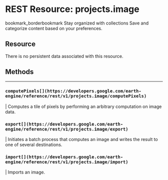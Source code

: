  
#  REST Resource: projects.image 
bookmark_borderbookmark Stay organized with collections  Save and categorize content based on your preferences. 
## Resource
There is no persistent data associated with this resource.
## Methods  
---  
### `computePixels[](https://developers.google.com/earth-engine/reference/rest/v1/projects.image/computePixels)`
|  Computes a tile of pixels by performing an arbitrary computation on image data.  
### `export[](https://developers.google.com/earth-engine/reference/rest/v1/projects.image/export)`
|  Initiates a batch process that computes an image and writes the result to one of several destinations.  
### `import[](https://developers.google.com/earth-engine/reference/rest/v1/projects.image/import)`
|  Imports an image.  
